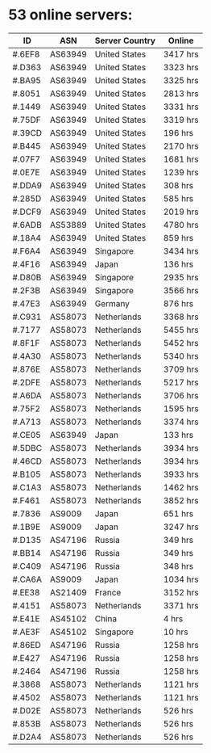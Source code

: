 # 53 online servers:

| ID | ASN | Server Country | Online |
| ------ | ------ | ------ | ------ |
| #.6EF8 | AS63949 | United States | 3417 hrs |
| #.D363 | AS63949 | United States | 3323 hrs |
| #.BA95 | AS63949 | United States | 3325 hrs |
| #.8051 | AS63949 | United States | 2813 hrs |
| #.1449 | AS63949 | United States | 3331 hrs |
| #.75DF | AS63949 | United States | 3319 hrs |
| #.39CD | AS63949 | United States | 196 hrs |
| #.B445 | AS63949 | United States | 2170 hrs |
| #.07F7 | AS63949 | United States | 1681 hrs |
| #.0E7E | AS63949 | United States | 1239 hrs |
| #.DDA9 | AS63949 | United States | 308 hrs |
| #.285D | AS63949 | United States | 585 hrs |
| #.DCF9 | AS63949 | United States | 2019 hrs |
| #.6ADB | AS53889 | United States | 4780 hrs |
| #.18A4 | AS63949 | United States | 859 hrs |
| #.F6A4 | AS63949 | Singapore | 3434 hrs |
| #.4F16 | AS63949 | Japan | 136 hrs |
| #.D80B | AS63949 | Singapore | 2935 hrs |
| #.2F3B | AS63949 | Singapore | 3566 hrs |
| #.47E3 | AS63949 | Germany | 876 hrs |
| #.C931 | AS58073 | Netherlands | 3368 hrs |
| #.7177 | AS58073 | Netherlands | 5455 hrs |
| #.8F1F | AS58073 | Netherlands | 5452 hrs |
| #.4A30 | AS58073 | Netherlands | 5340 hrs |
| #.876E | AS58073 | Netherlands | 3709 hrs |
| #.2DFE | AS58073 | Netherlands | 5217 hrs |
| #.A6DA | AS58073 | Netherlands | 3706 hrs |
| #.75F2 | AS58073 | Netherlands | 1595 hrs |
| #.A713 | AS58073 | Netherlands | 3374 hrs |
| #.CE05 | AS63949 | Japan | 133 hrs |
| #.5DBC | AS58073 | Netherlands | 3934 hrs |
| #.46CD | AS58073 | Netherlands | 3934 hrs |
| #.B105 | AS58073 | Netherlands | 3933 hrs |
| #.C1A3 | AS58073 | Netherlands | 1462 hrs |
| #.F461 | AS58073 | Netherlands | 3852 hrs |
| #.7836 | AS9009 | Japan | 651 hrs |
| #.1B9E | AS9009 | Japan | 3247 hrs |
| #.D135 | AS47196 | Russia | 349 hrs |
| #.BB14 | AS47196 | Russia | 349 hrs |
| #.C409 | AS47196 | Russia | 348 hrs |
| #.CA6A | AS9009 | Japan | 1034 hrs |
| #.EE38 | AS21409 | France | 3152 hrs |
| #.4151 | AS58073 | Netherlands | 3371 hrs |
| #.E41E | AS45102 | China | 4 hrs |
| #.AE3F | AS45102 | Singapore | 10 hrs |
| #.86ED | AS47196 | Russia | 1258 hrs |
| #.E427 | AS47196 | Russia | 1258 hrs |
| #.2464 | AS47196 | Russia | 1258 hrs |
| #.3868 | AS58073 | Netherlands | 1121 hrs |
| #.4502 | AS58073 | Netherlands | 1121 hrs |
| #.D02E | AS58073 | Netherlands | 526 hrs |
| #.853B | AS58073 | Netherlands | 526 hrs |
| #.D2A4 | AS58073 | Netherlands | 526 hrs |

